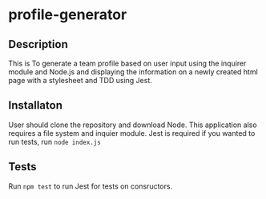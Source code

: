 # profile-generator

## Description
This is To generate a team profile based on user input using the inquirer module and Node.js 
and displaying the information on a newly created html page with a stylesheet and TDD using Jest.

## Installaton
User should clone the repository and download Node. This application also requires a file system and inquier module.
Jest is required if you wanted to run tests, run `node index.js`

## Tests
Run `npm test` to run Jest for tests on consructors.

